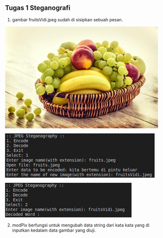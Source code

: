 ## Tugas 1 Steganografi

1. gambar fruitsVidi.jpeg sudah di sisipkan sebuah pesan.

![fruitsVidi](./fruitsVidi.jpeg)

![encode](./encode.jpeg)

![decode](./decode.jpeg)

2. modPix berfungsi untuk mengubah data string dari kata kata yang di inputkan kedalam data gambar yang diuji.
